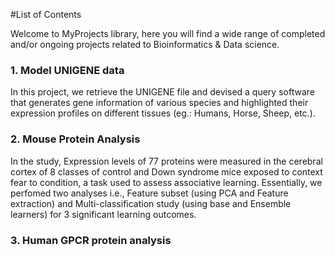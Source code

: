#List of Contents

Welcome to MyProjects library, here you will find a wide range of completed and/or ongoing projects related to Bioinformatics & Data science.

### 1. Model UNIGENE data
In this project, we retrieve the UNIGENE file and devised a query software that generates gene information of various species and highlighted their expression profiles on different tissues (eg.: Humans, Horse, Sheep, etc.).


### 2. Mouse Protein Analysis
In the study, Expression levels of 77 proteins were measured in the cerebral cortex of 8 classes of control and Down syndrome mice exposed to context fear to condition, a task used to assess associative learning.
Essentially, we perfomed two analyses i.e., Feature subset (using PCA and Feature extraction) and Multi-classification study (using base and Ensemble learners) for 3 significant learning outcomes. 

### 3. Human GPCR protein analysis

